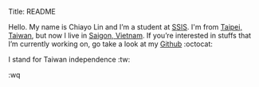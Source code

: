 Title: README

Hello. My name is Chiayo Lin and I’m a student at [SSIS][1]. I'm from [Taipei, 
Taiwan][t], but now I live in [Saigon, Vietnam][s]. If you’re interested in 
stuffs that I’m currently working on, go take a look at my [Github][2] :octocat:

I stand for Taiwan independence :tw:

[1]: http://www.ssis.edu.vn/
[t]: https://goo.gl/maps/oGDrf
[s]: https://goo.gl/maps/Skp06
[2]: https://github.com/chiayolin/

:wq
